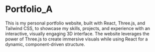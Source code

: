 # Portfolio_A
This is my personal portfolio website, built with React, Three.js, and Tailwind CSS, to showcase my skills, projects, and experience with an interactive, visually engaging 3D interface. The website leverages the power of Three.js to create immersive visuals while using React for a dynamic, component-driven structure.
